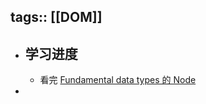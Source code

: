 tags:: [[DOM]]
---

- ## 学习进度
	- 看完 [Fundamental data types 的 Node](https://developer.mozilla.org/en-US/docs/Web/API/Document_Object_Model/Introduction#fundamental_data_types)
-